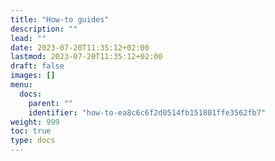 ```yaml
---
title: "How-to guides"
description: ""
lead: ""
date: 2023-07-20T11:35:12+02:00
lastmod: 2023-07-20T11:35:12+02:00
draft: false
images: []
menu:
  docs:
    parent: ""
    identifier: "how-to-ea8c6c6f2d0514fb151801ffe3562fb7"
weight: 999
toc: true
type: docs
---
```

